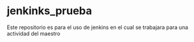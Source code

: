 # jenkinks_prueba
Este repositorio es para el uso de jenkins en el cual se trabajara para una actividad del maestro

